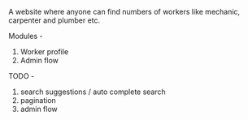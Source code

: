 A website where anyone can find numbers of workers like mechanic, carpenter and plumber etc.

Modules -

1. Worker profile
2. Admin flow

TODO -

1. search suggestions / auto complete search
2. pagination
3. admin flow
